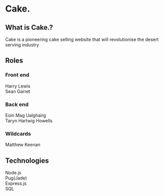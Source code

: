 # Cake.
## What is Cake.?
Cake is a pioneering cake selling website that will revolutionise the desert serving industry

## Roles
### Front end
Harry Lewis  
Sean Garret  
### Back end
Eoin Mag Ualghairg  
Taryn Hartwig Howells  
### Wildcards
Matthew Keenan

## Technologies
Node.js  
Pug(Jade)  
Express.js  
SQL  
